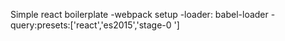Simple react boilerplate
	-webpack setup
		-loader: babel-loader
		-query:presets:['react','es2015','stage-0 ']
				